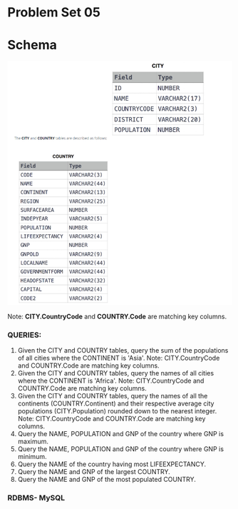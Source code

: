 # Problem Set 05

# Schema
![alt text](https://github.com/Mahmud-Buet15/60-days-of-SQL/blob/main/Problem_set_05/dataset/schema.png)

Note: **CITY.CountryCode** and **COUNTRY.Code** are matching key columns.

### QUERIES:
1.	Given the CITY and COUNTRY tables, query the sum of the populations of all cities where the CONTINENT is 'Asia'.
              Note: CITY.CountryCode and COUNTRY.Code are matching key columns.
2.	Given the CITY and COUNTRY tables, query the names of all cities where the CONTINENT is 'Africa'.
             Note: CITY.CountryCode and COUNTRY.Code are matching key columns.
3.	Given the CITY and COUNTRY tables, query the names of all the continents (COUNTRY.Continent) and their respective average city populations (CITY.Population) rounded down to the nearest integer.
             Note: CITY.CountryCode and COUNTRY.Code are matching key columns.
4.	Query the NAME, POPULATION and GNP of the country where GNP is maximum.
5.	Query the NAME, POPULATION and GNP of the country where GNP is minimum.
6.	Query the NAME of the country having most LIFEEXPECTANCY.
7.	Query the NAME and GNP of the largest COUNTRY.
8.	Query the NAME and GNP of the most populated COUNTRY.

### RDBMS- MySQL
